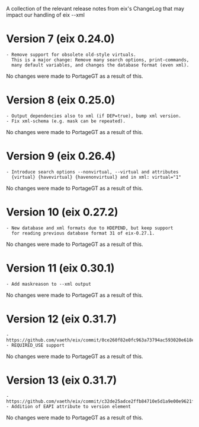 A collection of the relevant release notes from eix's ChangeLog that may
impact our handling of eix --xml


# Version 7 (eix 0.24.0)

	- Remove support for obsolete old-style virtuals.
	  This is a major change: Remove many search options, print-commands,
	  many default variables, and changes the database format (even xml).

No changes were made to PortageGT as a result of this.


# Version 8 (eix 0.25.0)

	- Output dependencies also to xml (if DEP=true), bump xml version.
	- Fix xml-schema (e.g. mask can be repeated).

No changes were made to PortageGT as a result of this.


# Version 9 (eix 0.26.4)

	- Introduce search options --nonvirtual, --virtual and attributes
	  {virtual} {havevirtual} {havenonvirtual} and in xml: virtual="1"

No changes were made to PortageGT as a result of this.


# Version 10 (eix 0.27.2)

	- New database and xml formats due to HDEPEND, but keep support
	  for reading previous database format 31 of eix-0.27.1.

No changes were made to PortageGT as a result of this.


# Version 11 (eix 0.30.1)

	- Add maskreason to --xml output

No changes were made to PortageGT as a result of this.

# Version 12 (eix 0.31.7)

	- https://github.com/vaeth/eix/commit/0ce260f82e0fc963a73794ac593020e618ef77bc
	- REQUIRED_USE support

No changes were made to PortageGT as a result of this.

# Version 13 (eix 0.31.7)

	- https://github.com/vaeth/eix/commit/c32de25adce2ffb84710e5d1a9e00e9621f6187f
	- Addition of EAPI attribute to version element

No changes were made to PortageGT as a result of this.
